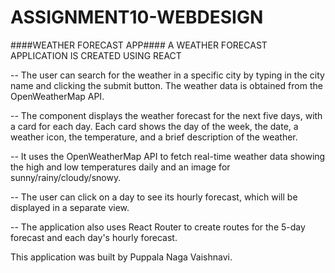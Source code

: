 # ASSIGNMENT10-WEBDESIGN
####WEATHER FORECAST APP####
A WEATHER FORECAST APPLICATION IS CREATED USING REACT


--  The user can search for the weather in a specific city by typing in the city name and clicking the submit button. The weather data is obtained from the OpenWeatherMap API.


-- The component displays the weather forecast for the next five days, with a card for each day. Each card shows the day of the week, the date, a weather icon, the temperature, and a brief description of the weather.


-- It uses the OpenWeatherMap API to fetch real-time weather data showing the high and low temperatures daily and an image for sunny/rainy/cloudy/snowy. 


-- The user can click on a day to see its hourly forecast, which will be displayed in a separate view. 

-- The application also uses React Router to create routes for the 5-day forecast and each day's hourly forecast.


This application was built by Puppala Naga Vaishnavi. 
